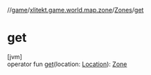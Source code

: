//[game](../../../index.md)/[xlitekt.game.world.map.zone](../index.md)/[Zones](index.md)/[get](get.md)

# get

[jvm]\
operator fun [get](get.md)(location: [Location](../../xlitekt.game.world.map/-location/index.md)): [Zone](../-zone/index.md)
